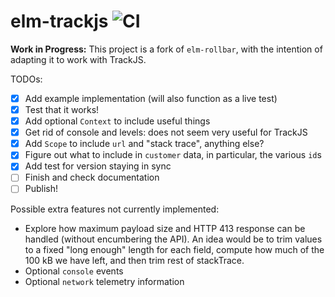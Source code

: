 # elm-trackjs ![CI](https://github.com/scrive/elm-trackjs/workflows/CI/badge.svg?branch=master)

**Work in Progress:** This project is a fork of `elm-rollbar`, with the
intention of adapting it to work with TrackJS.

TODOs:
- [x] Add example implementation (will also function as a live test)
- [x] Test that it works!
- [x] Add optional `Context` to include useful things
- [x] Get rid of console and levels: does not seem very useful for TrackJS
- [x] Add `Scope` to include `url` and "stack trace", anything else?
- [x] Figure out what to include in `customer` data, in particular, the various `id`s
- [x] Add test for version staying in sync
- [ ] Finish and check documentation
- [ ] Publish!

Possible extra features not currently implemented:
- Explore how maximum payload size and HTTP 413 response can be handled
  (without encumbering the API).
  An idea would be to trim values to a fixed "long enough" length for each
  field, compute how much of the 100 kB we have left, and then trim rest of
  stackTrace.
- Optional `console` events
- Optional `network` telemetry information
